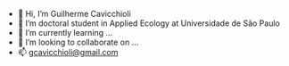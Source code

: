 - 👋 Hi, I’m Guilherme Cavicchioli
- 👀 I’m doctoral student in Applied Ecology at Universidade de São Paulo 
- 🌱 I’m currently learning ...
- 💞️ I’m looking to collaborate on ...
- 📫 gcavicchioli@gmail.com

<!---
gcavicchioli/gcavicchioli is a ✨ special ✨ repository because its `README.md` (this file) appears on your GitHub profile.
You can click the Preview link to take a look at your changes.
--->
